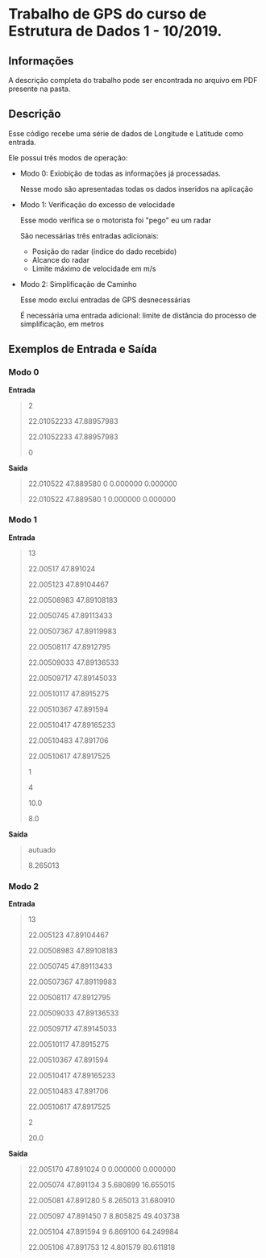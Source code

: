 
# Trabalho de GPS do curso de Estrutura de Dados 1 - 10/2019.

## Informações

A descrição completa do trabalho pode ser encontrada no arquivo em PDF presente na pasta.

## Descrição

Esse código recebe uma série de dados de Longitude e Latitude como entrada. 

Ele possui três modos de operação:

- Modo 0: Exiobição de todas as informações já processadas.
    
    Nesse modo são apresentadas todas os dados inseridos na aplicação

- Modo 1: Verificação do excesso de velocidade
    
    Esse modo verifica se o motorista foi "pego" eu um radar

    São necessárias três entradas adicionais:

    * Posição do radar (índice do dado recebido)
    * Alcance do radar
    * Limite máximo de velocidade em m/s

- Modo 2: Simplificação de Caminho

    Esse modo exclui entradas de GPS desnecessárias

    É necessária uma entrada adicional: limite de distância do processo de simplificação, em metros


## Exemplos de Entrada e Saída

### Modo 0

**Entrada**

>2
>
>22.01052233 47.88957983
>
>22.01052233 47.88957983
>
>0
>

**Saída**

>22.010522 47.889580 0 0.000000 0.000000
>
>22.010522 47.889580 1 0.000000 0.000000
>

### Modo 1

**Entrada**

>13
>
>22.00517 47.891024
>
>22.005123 47.89104467
>
>22.00508983 47.89108183
>
>22.0050745 47.89113433
>
>22.00507367 47.89119983
>
>22.00508117 47.8912795
>
>22.00509033 47.89136533
>
>22.00509717 47.89145033
>
>22.00510117 47.8915275
>
>22.00510367 47.891594
>
>22.00510417 47.89165233
>
>22.00510483 47.891706
>
>22.00510617 47.8917525
>
>1
>
>4
>
>10.0
>
>8.0


**Saída**

>autuado
>
>8.265013

### Modo 2

**Entrada**

>13
>
>22.005123 47.89104467
>
>22.00508983 47.89108183
>
>22.0050745 47.89113433
>
>22.00507367 47.89119983
>
>22.00508117 47.8912795
>
>22.00509033 47.89136533
>
>22.00509717 47.89145033
>
>22.00510117 47.8915275
>
>22.00510367 47.891594
>
>22.00510417 47.89165233
>
>22.00510483 47.891706
>
>22.00510617 47.8917525
>
>2
>
>20.0

**Saída**

>22.005170 47.891024 0 0.000000 0.000000
>
>22.005074 47.891134 3 5.680899 16.655015
>
>22.005081 47.891280 5 8.265013 31.680910
>
>22.005097 47.891450 7 8.805825 49.403738
>
>22.005104 47.891594 9 6.869100 64.249984
>
>22.005106 47.891753 12 4.801579 80.611818